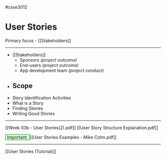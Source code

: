 #csse3012

# User Stories
Primary focus - [[Stakeholders]]
___
- [[Stakeholders]]
	- Sponsors *(project outcome)*
	- End-users *(project outcome)*
	- App development team *(project conduct)*
- Scope
	- 
- Story Identification Activities
- What is a Story
- Finding Stories
- Writing Good Stories

___
[[Week 03b - User Stories(2).pdf]]
[[User Story Structure Explanation.pdf]]

<span style="background-color: #cfc ; padding-left: 5px; padding-right: 5px; border: 1px solid green;">
Important 
</span> [[User Stories Examples - Mike Cohn.pdf]]

___
[[User Stories (Tutorial)]]

